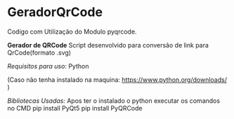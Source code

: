 # GeradorQrCode

Codigo com Utilização do Modulo pyqrcode.



**Gerador de QRCode**
Script desenvolvido para conversão de link para QrCode(formato .svg)

*Requisitos para uso:*
Python 

(Caso não tenha instalado na maquina:
https://www.python.org/downloads/   )

*Bibliotecas Usadas:*
Apos ter o instalado o python executar os comandos no CMD
pip install PyQt5
pip install PyQRCode
